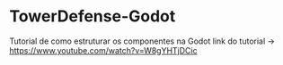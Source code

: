 # TowerDefense-Godot
Tutorial de como estruturar os componentes na Godot 
link do tutorial -> https://www.youtube.com/watch?v=W8gYHTjDCic
